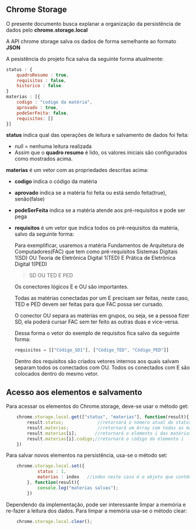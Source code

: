 ## Chrome Storage

O presente documento busca explanar a organização da persistência de dados pelo <strong>chrome.storage.local</strong>

A API chrome storage salva os dados de forma semelhante ao formato <strong>JSON</strong>

A pesistência do projeto fica salva da seguinte forma atualmente:

```js
status : {
    quadroResumo : true,
    requisitos : false,
    historico : false
}
materias : [{
    codigo : "codigo da matéria",
    aprovado : true,
    podeSerFeita: false,
    requisitos: []
}]
```

<strong>status</strong> indica qual das operações de leitura e salvamento de dados foi feita:

- null = nenhuma leitura realizada
- Assim que o <strong>quadro resumo</strong> é lido, os valores iniciais são configurados como mostrados acima.

<strong>materias</strong> é um vetor com as propriedades descritas acima:

- <strong>codigo</strong> indica o código da matéria
- <strong>aprovado</strong> indica se a matéria foi feita ou está sendo feita(true), senão(false)
- <strong>podeSerFeita</strong> indica se a matéria atende aos pré-requisitos e pode ser pega
- <strong>requisitos</strong> é um vetor que indica todos os pré-requisitos da matéria, salvo da seguinte forma:

    Para exemplificar, usaremos a matéria Fundamentos de Arquitetura de Computadores(FAC) que tem como pré-requisitos Sistemas Digitais 1(SD) OU Teoria de Eletrônica Digital 1(TED) E Prática de Eletrônica Digital 1(PED)

    > SD OU TED E PED

    Os conectores lógicos E e OU são importantes. 

    Todas as matérias conectadas por um E precisam ser feitas, neste caso, TED e PED devem ser feitas para que FAC possa ser cursado.

    O conector OU separa as matérias em grupos, ou seja, se a pessoa fizer SD, ela poderá cursar FAC sem ter feito as outras duas e vice-versa.

    Dessa forma o vetor do exemplo de requisitos fica salvo da seguinte forma:

    ```js
    requisitos = [["Código_SD1"], ["Código_TED", "Código_PED"]] 
    ```
    Dentro dos requisitos são criados vetores internos aos quais salvam separam todos os conectados com OU. Todos os conectados com E são colocados dentro do mesmo vetor. 

## Acesso aos elementos e salvamento

Para acessar os elementos do Chrome.storage, deve-se usar o método get:

```js
    chrome.storage.local.get(["status", "materias"], function(result){
        result.status;             //retornará o número atual do status
        result.materias;           //retornará um Array com todas as materias
        result.materias[i];       //retornará o elemento i das matérias
        result.materias[i].codigo;//retornará o código do elemento i
    })
```

Para salvar novos elementos na persistência, usa-se o método set:
    
```js
    chrome.storage.local.set({
            status : 1,
            materias : index   //index neste caso é o objeto que contém o Array com todas as matérias
        }, function(result){
            console.log("materias salvas");
        })
```

Dependendo da implementação, pode ser interessante limpar a memória e re-fazer a leitura dos dados. Para limpar a memória usa-se o método clear:

```js
    chrome.storage.local.clear();
```
